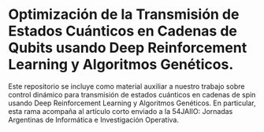 # Optimización de la Transmisión de Estados Cuánticos en Cadenas de Qubits usando Deep Reinforcement Learning y Algoritmos Genéticos.

Este repositorio se incluye como material auxiliar a nuestro trabajo sobre control dinámico para transmisión de estados cuánticos en cadenas de spin usando Deep Reinforcement Learning y Algoritmos Genéticos. En particular, esta rama acompaña al artículo corto enviado a la 54JAIIO: Jornadas Argentinas de Informática e Investigación Operativa.








